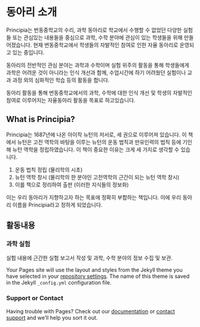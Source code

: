 # 동아리 소개

Principia는 번동중학교의 수리, 과학 동아리로 학교에서 수행할 수 없었던 다양한 실험들 또는 관심있는 내용들을 중심으로 
과학, 수학 분야에 관심이 있는 학생들을 위해 만들어졌습니다. 현재 번동중학교에서 학생들의 자발적인 참여로 인한 자율 동아리로 운영되고 있는 중입니다. 

동아리의 전반적인 관심 분야는 과학과 수학이며 실험 위주의 활동을 통해 학생들에게 과학은 어려운 것이 아니라는 인식 개선과 함께, 수업시간에 하기 어려웠던 실험이나 교과 과정 외의 심화적인 학습 등의 활동을 합니다. 

동아리 활동을 통해 번동중학교에서의 과학, 수학에 대한 인식 개선 및 학생의 자발적인 참여로 이루어지는 자율동아리 활동을 목표로 하고있습니다. 

## What is  Principia?

Principia는 1687년에 나온 아이작 뉴턴의 저서로, 세 권으로 이루어져 있습니다. 이 책에서 뉴턴은 고전 역학의 바탕을 이루는 뉴턴의 운동 법칙과 만유인력의 법칙 등에 기인해 뉴턴 역학을 정립하였습니다. 이 책이 중요한 이유는 크게 세 가지로 생각할 수 있습니다. 

1. 운동 법칙 정립 (물리학의 시초)
2. 뉴턴 역학 창시 (물리학의 한 분야인 고전역학의 근간이 되는 뉴턴 역학 창시)
3. 이를 책으로 정리하여 출판 (이러한 지식들의 정보화)

이는 우리 동아리가 지향하고자 하는 목표에 정확히 부합하는 책입니다. 이에 우리 동아리 이름을 Principia라고 정하게 되었습니다. 
 

## 활동내용

### 과학 실험

실험 내용에 근간한 실험 보고서 작성 및 과학, 수학 분야의 정보 수집 및 보관.

Your Pages site will use the layout and styles from the Jekyll theme you have selected in your [repository settings](https://github.com/principia-bundong/principia.github.io/settings). The name of this theme is saved in the Jekyll `_config.yml` configuration file.


### Support or Contact

Having trouble with Pages? Check out our [documentation](https://help.github.com/categories/github-pages-basics/) or [contact support](https://github.com/contact) and we’ll help you sort it out.

